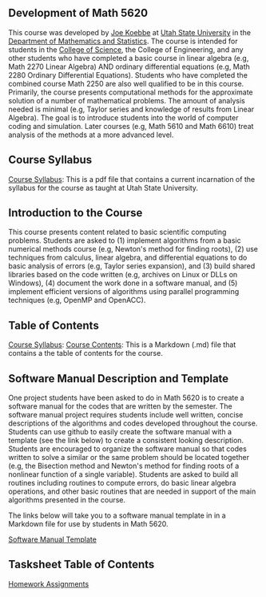 ## Development of Math 5620

This course was developed by [Joe Koebbe](http://www.github.com/jvkoebbe) at
[Utah State University](http://www.usu.edu) in the [Department of Mathematics
and Statistics](http://www.math.usu.edu/). The course is intended for students
in the [College of Science](https://www.usu.edu/science), the College of
Engineering, and any other students who have completed a basic course in linear
algebra (e.g, Math 2270 Linear Algebra) AND ordinary differential equations
(e.g, Math 2280 Ordinary Differential Equations). Students who have completed
the combined course Math 2250 are also well qualified to be in this course.
Primarily, the course presents computational methods for the approximate
solution of a number of mathematical problems. The amount of analysis needed is
minimal (e.g, Taylor series and knowledge of results from Linear Algebra). The
goal is to introduce students into the world of computer coding and simulation.
Later courses (e.g, Math 5610 and Math 6610) treat analysis of the methods at a
more advanced level.

## Course Syllabus

[Course Syllabus](https://jvkoebbe.github.io/math5620/syllabus/syllabus.md):
This is a pdf file that contains a current incarnation of the syllabus for the
course as taught at Utah State University.

## Introduction to the Course

This course presents content related to basic scientific computing problems.
Students are asked to (1) implement algorithms from a basic numerical methods
course (e.g, Newton's method for finding roots), (2) use techniques from
calculus, linear algebra, and differential equations to do basic analysis of
errors (e.g, Taylor series expansion), and (3) build shared libraries based on
the code written (e.g, archives on Linux or DLLs on Windows), (4) document the
work done in a software manual, and (5) implement efficient versions of
algorithms using parallel programming techniques (e.g, OpenMP and OpenACC).

## Table of Contents

[Course Syllabus](https://jvkoebbe.github.io/math5620/README):
[Course Contents](https://jvkoebbe.github.io/math5620/README): This is a
Markdown (.md) file that contains a the table of contents for the course.

## Software Manual Description and Template

One project students have been asked to do in Math 5620 is to create a software
manual for the codes that are written by the semester. The software manual
project requires students include well written, concise descriptions of the
algorithms and codes developed throughout the course. Students can use github to
easily create the software manual with a template (see the link below) to create
a consistent looking description. Students are encouraged to organize the
software manual so that codes written to solve a similar or the same problem
should be located together (e.g, the Bisection method and Newton's method for
finding roots of a nonlinear function of a single variable). Students are asked
to build all routines including routines to compute errors, do basic linear
algebra operations, and other basic routines that are needed in support of the
main algorithms presented in the course.

The links below will take you to a software manual template in in a Markdown
file for use by students in Math 5620.

[Software Manual Template](https://jvkoebbe.github.io/math4610/softwareManual/softwareManualTemplate)

## Tasksheet Table of Contents

[Homework Assignments](https://jvkoebbe.github.io/math5620/tasksheets/md/toc_tasksheets)
